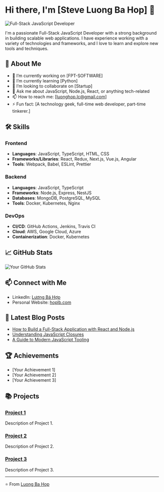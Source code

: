 # Hi there, I'm [Steve Luong Ba Hop] 👋

![Full-Stack JavaScript Developer](https://avatars.githubusercontent.com/u/8348404?v=4)

I'm a passionate Full-Stack JavaScript Developer with a strong background in building scalable web applications. I have experience working with a variety of technologies and frameworks, and I love to learn and explore new tools and techniques.

## 🚀 About Me

- 🔭 I’m currently working on [FPT-SOFTWARE]
- 🌱 I’m currently learning [Python]
- 👯 I’m looking to collaborate on [Startup]
- 💬 Ask me about JavaScript, Node.js, React, or anything tech-related
- 📫 How to reach me: [luonghop.lc@gmail.com]
- ⚡ Fun fact: [A technology geek, full-time web developer, part-time tinkerer.]

## 🛠️ Skills

### Frontend
- **Languages**: JavaScript, TypeScript, HTML, CSS
- **Frameworks/Libraries**: React, Redux, Next.js, Vue.js, Angular
- **Tools**: Webpack, Babel, ESLint, Prettier

### Backend
- **Languages**: JavaScript, TypeScript
- **Frameworks**: Node.js, Express, NestJS
- **Databases**: MongoDB, PostgreSQL, MySQL
- **Tools**: Docker, Kubernetes, Nginx

### DevOps
- **CI/CD**: GitHub Actions, Jenkins, Travis CI
- **Cloud**: AWS, Google Cloud, Azure
- **Containerization**: Docker, Kubernetes

## 📈 GitHub Stats

![Your GitHub Stats](https://github-readme-stats.vercel.app/api?username=your-github-username&show_icons=true&theme=radical)

## 📫 Connect with Me

- LinkedIn: [Lương Bá Hợp](https://www.linkedin.com/in/steve-luong-ba-hop-88890ba0/)
- Personal Website: [hoplb.com](https://hoplb.com)

## 📝 Latest Blog Posts

<!-- BLOG-POST-LIST:START -->
- [How to Build a Full-Stack Application with React and Node.js](https://your-blog.com/full-stack-react-node)
- [Understanding JavaScript Closures](https://your-blog.com/javascript-closures)
- [A Guide to Modern JavaScript Tooling](https://your-blog.com/modern-js-tooling)
<!-- BLOG-POST-LIST:END -->

## 🏆 Achievements

- [Your Achievement 1]
- [Your Achievement 2]
- [Your Achievement 3]

## 📚 Projects

### [Project 1](https://github.com/your-github-username/project-1)
Description of Project 1.

### [Project 2](https://github.com/your-github-username/project-2)
Description of Project 2.

### [Project 3](https://github.com/your-github-username/project-3)
Description of Project 3.

---

⭐️ From [Luong Ba Hop](https://github.com/luongbahop)
